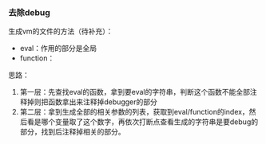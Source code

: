 ### 去除debug
生成vm的文件的方法（待补充）：
- eval：作用的部分是全局
- function：


思路：
1. 第一层：先查找eval的函数，拿到要eval的字符串，判断这个函数不能全部注释掉则把函数拿出来注释掉debugger的部分
2. 第二层：拿到生成全部的相关参数的列表，获取到eval/function的index，然后看是哪个变量取了这个数字，再依次打断点查看生成的字符串是要debug的部分，找到后注释掉相关的部分。